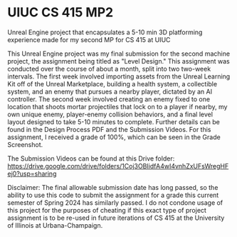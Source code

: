 # UIUC CS 415 MP2   
Unreal Engine project that encapsulates a 5-10 min 3D platforming experience made for my second MP for CS 415 at UIUC

This Unreal Engine project was my final submission for the second machine project, the assignment being titled as "Level Design." This assignment was conducted over the course of about a month, split into two two-week intervals. The first week involved importing assets from the Unreal Learning Kit off of the Unreal Marketplace, building a health system, a collectible system, and an enemy that pursues a nearby player, dictated by an AI controller. The second week involved creating an enemy fixed to one location that shoots mortar projectiles that lock on to a player if nearby, my own unique enemy, player-enemy collision behaviors, and a final level layout designed to take 5-10 minutes to complete. Further details can be found in the Design Process PDF and the Submission Videos. For this assignment, I received a grade of 100%, which can be seen in the Grade Screenshot.

The Submission Videos can be found at this Drive folder: https://drive.google.com/drive/folders/1Coj3OBIidfA4wI4vnhZxUFsWregHFej0?usp=sharing

Disclaimer: The final allowable submission date has long passed, so the ability to use this code to submit the assignment for a grade this current semester of Spring 2024 has similarly passed. I do not condone usage of this project for the purposes of cheating if this exact type of project assignment is to be re-used in future iterations of CS 415 at the University of Illinois at Urbana-Champaign. 
